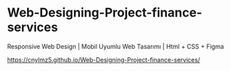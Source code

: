 # Web-Designing-Project-finance-services
Responsive Web Design | Mobil Uyumlu Web Tasarımı | Html + CSS + Figma

https://cnylmz5.github.io/Web-Designing-Project-finance-services/
